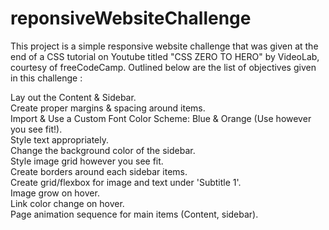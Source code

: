 # reponsiveWebsiteChallenge
This project is a simple responsive website challenge that was given at the end of a CSS tutorial on Youtube titled "CSS ZERO TO HERO" by VideoLab, courtesy of freeCodeCamp.
Outlined below are the list of objectives given in this challenge :  

Lay out the Content & Sidebar.  
Create proper margins & spacing around items.  
Import & Use a Custom Font Color Scheme: Blue & Orange (Use however you see fit!).  
Style text appropriately.  
Change the background color of the sidebar.  
Style image grid however you see fit.  
Create borders around each sidebar items.  
Create grid/flexbox for image and text under 'Subtitle 1'.  
Image grow on hover.  
Link color change on hover.  
Page animation sequence for main items (Content, sidebar).
